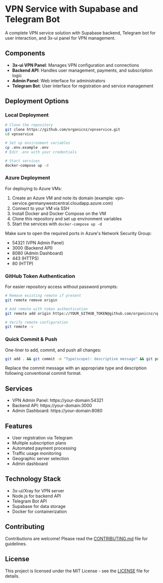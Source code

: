 # VPN Service with Supabase and Telegram Bot

A complete VPN service solution with Supabase backend, Telegram bot for user interaction, and 3x-ui panel for VPN management.

## Components

- **3x-ui VPN Panel**: Manages VPN configuration and connections
- **Backend API**: Handles user management, payments, and subscription logic
- **Admin Panel**: Web interface for administrators
- **Telegram Bot**: User interface for registration and service management

## Deployment Options

### Local Deployment

```bash
# Clone the repository
git clone https://github.com/organicnz/vpnservice.git
cd vpnservice

# Set up environment variables
cp .env.example .env
# Edit .env with your credentials

# Start services
docker-compose up -d
```

### Azure Deployment

For deploying to Azure VMs:

1. Create an Azure VM and note its domain (example: vpn-service.germanywestcentral.cloudapp.azure.com)
2. Connect to your VM via SSH
3. Install Docker and Docker Compose on the VM
4. Clone this repository and set up environment variables
5. Start the services with `docker-compose up -d`

Make sure to open the required ports in Azure's Network Security Group:
- 54321 (VPN Admin Panel)
- 3000 (Backend API)
- 8080 (Admin Dashboard)
- 443 (HTTPS)
- 80 (HTTP)

### GitHub Token Authentication

For easier repository access without password prompts:

```bash
# Remove existing remote if present
git remote remove origin

# Add remote with token authentication
git remote add origin https://YOUR_GITHUB_TOKEN@github.com/organicnz/vpnservice.git

# Verify remote configuration
git remote -v
```

### Quick Commit & Push

One-liner to add, commit, and push all changes:

```bash
git add . && git commit -m "Type(scope): descriptive message" && git push -u origin main
```

Replace the commit message with an appropriate type and description following conventional commit format.

## Services

- VPN Admin Panel: https://your-domain:54321
- Backend API: https://your-domain:3000
- Admin Dashboard: https://your-domain:8080

## Features

- User registration via Telegram
- Multiple subscription plans
- Automated payment processing
- Traffic usage monitoring
- Geographic server selection
- Admin dashboard

## Technology Stack

- 3x-ui/Xray for VPN server
- Node.js for backend API
- Telegram Bot API
- Supabase for data storage
- Docker for containerization

## Contributing

Contributions are welcome! Please read the [CONTRIBUTING.md](CONTRIBUTING.md) file for guidelines.

## License

This project is licensed under the MIT License - see the [LICENSE](LICENSE) file for details. 